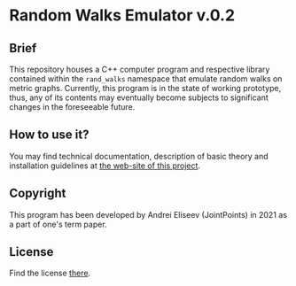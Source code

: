 # Random Walks Emulator v.0.2

## Brief

This repository houses a C++ computer program and respective library contained within the `rand_walks` namespace that emulate random walks on metric graphs. Currently, this program is in the state of working prototype, thus, any of its contents may eventually become subjects to significant changes in the foreseeable future.

## How to use it?

You may find technical documentation, description of basic theory and installation guidelines at [the web-site of this project](https://jointpoints.github.io/random-walks/).

## Copyright

This program has been developed by Andrei Eliseev (JointPoints) in 2021 as a part of one's term paper.

## License

Find the license [there](https://github.com/jointpoints/random-walks/blob/main/LICENSE.md).
